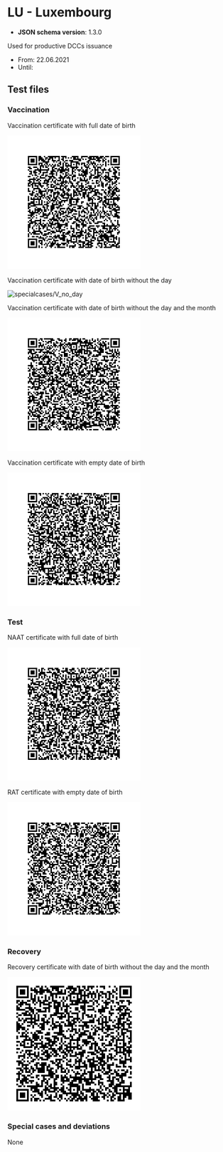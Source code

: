 # LU - Luxembourg

* **JSON schema version**: 1.3.0

Used for productive DCCs issuance
* From: 22.06.2021
* Until:

## Test files

### Vaccination

Vaccination certificate with full date of birth

![VAC](VAC.png)

Vaccination certificate with date of birth without the day

![specialcases/V_no_day](specialcases/_no_day.png)

Vaccination certificate with date of birth without the day and the month

![specialcases/V_no_day_no_month](specialcases/V_no_day_no_month.png)

Vaccination certificate with empty date of birth

![specialcases/V_no_day_no_month_no_year](specialcases/V_no_day_no_month_no_year.png)

### Test

NAAT certificate with full date of birth

![TEST](TEST.png)

RAT certificate with empty date of birth

![specialcases/RAT](specialcases/RAT.png)

### Recovery

Recovery certificate with date of birth without the day and the month

![REC](REC.png)

### Special cases and deviations
None